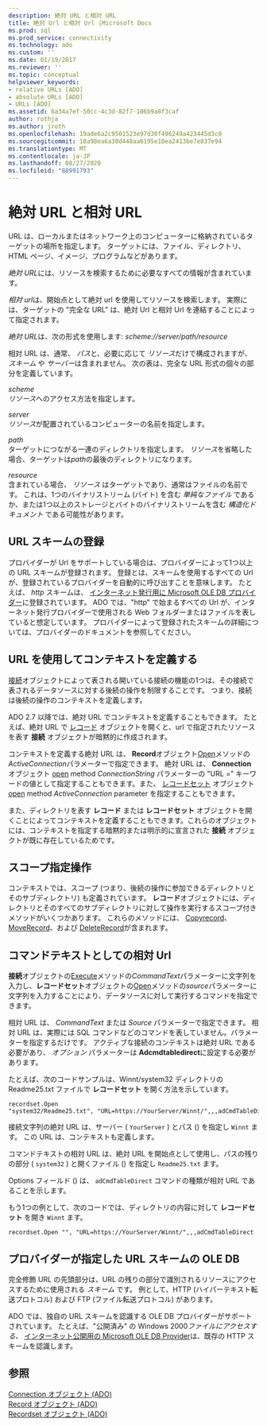 ```yaml
---
description: 絶対 URL と相対 URL
title: 絶対 Url と相対 Url |Microsoft Docs
ms.prod: sql
ms.prod_service: connectivity
ms.technology: ado
ms.custom: ''
ms.date: 01/19/2017
ms.reviewer: ''
ms.topic: conceptual
helpviewer_keywords:
- relative URLs [ADO]
- absolute URLs [ADO]
- URLs [ADO]
ms.assetid: 6a34a7ef-50cc-4c3d-82f7-106b9a8f3caf
author: rothja
ms.author: jroth
ms.openlocfilehash: 19ade6a2c9501523e97d30f496249a423445d3c0
ms.sourcegitcommit: 18a98ea6a30d448aa6195e10ea2413be7e837e94
ms.translationtype: MT
ms.contentlocale: ja-JP
ms.lasthandoff: 08/27/2020
ms.locfileid: "88991793"
---
```

# <a name="absolute-and-relative-urls"></a>絶対 URL と相対 URL
URL は、ローカルまたはネットワーク上のコンピューターに格納されているターゲットの場所を指定します。 ターゲットには、ファイル、ディレクトリ、HTML ページ、イメージ、プログラムなどがあります。  
  
 *絶対 URL*には、リソースを検索するために必要なすべての情報が含まれています。  
  
 *相対 url*は、開始点として絶対 url を使用してリソースを検索します。 実際には、ターゲットの "完全な URL" は、絶対 Url と相対 Url を連結することによって指定されます。  
  
 *絶対 URL*は、次の形式を使用します: *scheme://server/path/resource*  
  
 相対 URL は、通常、 *パス*と、必要に応じて *リソース*だけで構成されますが、 *スキーム* や *サーバー*は含まれません。 次の表は、完全な URL 形式の個々の部分を定義しています。  
  
 *scheme*  
 *リソース*へのアクセス方法を指定します。  
  
 *server*  
 *リソース*が配置されているコンピューターの名前を指定します。  
  
 *path*  
 ターゲットにつながる一連のディレクトリを指定します。 *リソース*を省略した場合、ターゲットは*path*の最後のディレクトリになります。  
  
 *resource*  
 含まれている場合、 *リソース* はターゲットであり、通常はファイルの名前です。 これは、1つのバイナリストリーム (バイト) を含む *単純なファイル* であるか、または1つ以上のストレージとバイトのバイナリストリームを含む *構造化ドキュメント* である可能性があります。  
  
## <a name="url-scheme-registration"></a>URL スキームの登録  
 プロバイダーが Url をサポートしている場合は、プロバイダーによって1つ以上の URL スキームが登録されます。 登録とは、スキームを使用するすべての Url が、登録されているプロバイダーを自動的に呼び出すことを意味します。 たとえば、 *http* スキームは、 [インターネット発行用に Microsoft OLE DB プロバイダー](../appendixes/microsoft-ole-db-provider-for-internet-publishing.md)に登録されています。 ADO では、"http" で始まるすべての Url が、インターネット発行プロバイダーで使用される Web フォルダーまたはファイルを表していると想定しています。 プロバイダーによって登録されたスキームの詳細については、プロバイダーのドキュメントを参照してください。  
  
## <a name="defining-context-with-a-url"></a>URL を使用してコンテキストを定義する  
 [接続](../../reference/ado-api/connection-object-ado.md)オブジェクトによって表される開いている接続の機能の1つは、その接続で表されるデータソースに対する後続の操作を制限することです。 つまり、接続は後続の操作のコンテキストを定義します。  
  
 ADO 2.7 以降では、絶対 URL でコンテキストを定義することもできます。 たとえば、絶対 URL で [レコード](../../reference/ado-api/record-object-ado.md) オブジェクトを開くと、url で指定されたリソースを表す **接続** オブジェクトが暗黙的に作成されます。  
  
 コンテキストを定義する絶対 URL は、 **Record**オブジェクト[Open](../../reference/ado-api/open-method-ado-record.md)メソッドの*ActiveConnection*パラメーターで指定できます。 絶対 URL は、 **Connection** オブジェクト [open](../../reference/ado-api/open-method-ado-connection.md) method *ConnectionString* パラメーターの "URL =" キーワードの値として指定することもできます。また、 [レコードセット](../../reference/ado-api/recordset-object-ado.md) オブジェクト [open](../../reference/ado-api/open-method-ado-recordset.md) method *ActiveConnection* parameter を指定することもできます。  
  
 また、ディレクトリを表す **レコード** または **レコードセット** オブジェクトを開くことによってコンテキストを定義することもできます。これらのオブジェクトには、コンテキストを指定する暗黙的または明示的に宣言された **接続** オブジェクトが既に存在しているためです。  
  
## <a name="scoped-operations"></a>スコープ指定操作  
 コンテキストでは、スコープ (つまり、後続の操作に参加できるディレクトリとそのサブディレクトリ) も定義されています。 **レコード**オブジェクトには、ディレクトリとそのすべてのサブディレクトリに対して操作を実行するスコープ付きメソッドがいくつかあります。 これらのメソッドには、 [Copyrecord](../../reference/ado-api/copyrecord-method-ado.md)、 [MoveRecord](../../reference/ado-api/moverecord-method-ado.md)、および [DeleteRecord](../../reference/ado-api/deleterecord-method-ado.md)が含まれます。  
  
## <a name="relative-urls-as-command-text"></a>コマンドテキストとしての相対 Url  
 **接続**オブジェクトの[Execute](../../reference/ado-api/execute-method-ado-connection.md)メソッドの*CommandText*パラメーターに文字列を入力し、**レコードセット**オブジェクトの[Open](../../reference/ado-api/open-method-ado-recordset.md)メソッドの*source*パラメーターに文字列を入力することにより、データソースに対して実行するコマンドを指定できます。  
  
 相対 URL は、 *CommandText* または *Source* パラメーターで指定できます。 相対 URL は、実際には SQL コマンドなどのコマンドを表していません。パラメーターを指定するだけです。 アクティブな接続のコンテキストは絶対 URL である必要があり、 *オプション* パラメーターは **Adcmdtabledirect**に設定する必要があります。  
  
 たとえば、次のコードサンプルは、Winnt/system32 ディレクトリの Readme25.txt ファイルで **レコードセット** を開く方法を示しています。  
  
```  
recordset.Open "system32/Readme25.txt", "URL=https://YourServer/Winnt/",,,adCmdTableDirect  
```  
  
 接続文字列の絶対 URL は、サーバー ( `YourServer` ) とパス () を指定し `Winnt` ます。 この URL は、コンテキストも定義します。  
  
 コマンドテキストの相対 URL は、絶対 URL を開始点として使用し、パスの残りの部分 ( `system32` ) と開くファイル () を指定し `Readme25.txt` ます。  
  
 Options フィールド () は、 `adCmdTableDirect` コマンドの種類が相対 URL であることを示します。  
  
 もう1つの例として、次のコードでは、ディレクトリの内容に対して **レコードセット** を開き `Winnt` ます。  
  
```  
recordset.Open "", "URL=https://YourServer/Winnt/",,,adCmdTableDirect  
```  
  
## <a name="ole-db-provider-supplied-url-schemes"></a>プロバイダーが指定した URL スキームの OLE DB  
 完全修飾 URL の先頭部分は、URL の残りの部分で識別されるリソースにアクセスするために使用される *スキーム* です。 例として、HTTP (ハイパーテキスト転送プロトコル) および FTP (ファイル転送プロトコル) があります。  
  
 ADO では、独自の URL スキームを認識する OLE DB プロバイダーがサポートされています。 たとえば、"公開済み" の Windows 2000*ファイルにアクセスする、* [インターネット公開用の Microsoft OLE DB Provider](../appendixes/microsoft-ole-db-provider-for-internet-publishing.md)は、既存の HTTP スキームを認識します。  
  
## <a name="see-also"></a>参照  
 [Connection オブジェクト (ADO)](../../reference/ado-api/connection-object-ado.md)   
 [Record オブジェクト (ADO)](../../reference/ado-api/record-object-ado.md)   
 [Recordset オブジェクト (ADO)](../../reference/ado-api/recordset-object-ado.md)